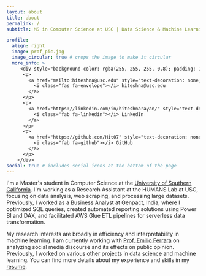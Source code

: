 ```yaml
---
layout: about
title: about
permalink: /
subtitle: MS in Computer Science at USC | Data Science & Machine Learning Enthusiast

profile:
  align: right
  image: prof_pic.jpg
  image_circular: true # crops the image to make it circular
  more_info: >
     <div style="background-color: rgba(255, 255, 255, 0.8); padding: 15px; border-radius: 8px; box-shadow: 0 2px 4px rgba(0,0,0,0.1);">
      <p>
        <a href="mailto:hiteshna@usc.edu" style="text-decoration: none; color: #D44638;">
          <i class="fas fa-envelope"></i> hiteshna@usc.edu
        </a>
      </p>
      <p>
        <a href="https://linkedin.com/in/hiteshnarayan/" style="text-decoration: none; color: #0077B5;">
          <i class="fab fa-linkedin"></i> LinkedIn
        </a>
      </p>
      <p>
        <a href="https://github.com/Hit07" style="text-decoration: none; color: #333;">
          <i class="fab fa-github"></i> GitHub
        </a>
      </p>
    </div>
social: true # includes social icons at the bottom of the page
---
```


I'm a Master's student in Computer Science at the [University of Southern California](https://www.usc.edu/). I'm working as a Research Assistant at the HUMANS Lab at USC, focusing on data analysis, web scraping, and processing large datasets. Previously, I worked as a Business Analyst at Genpact, India, where I optimized SQL queries, created automated reporting solutions using Power BI and DAX, and facilitated AWS Glue ETL pipelines for serverless data transformation.

My research interests are broadly in efficiency and interpretability in machine learning. I am currently working with [Prof. Emilio Ferrara](https://www.emilio.ferrara.name/) on analyzing social media discourse and its effects on public opinion. Previously, I worked on various other projects in data science and machine learning. You can find more details about my experience and skills in my [resume](/assets/pdf/Narayana_Hitesh.pdf).

